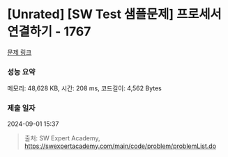 # [Unrated] [SW Test 샘플문제] 프로세서 연결하기 - 1767 

[문제 링크](https://swexpertacademy.com/main/code/problem/problemDetail.do?contestProbId=AV4suNtaXFEDFAUf) 

### 성능 요약

메모리: 48,628 KB, 시간: 208 ms, 코드길이: 4,562 Bytes

### 제출 일자

2024-09-01 15:37



> 출처: SW Expert Academy, https://swexpertacademy.com/main/code/problem/problemList.do